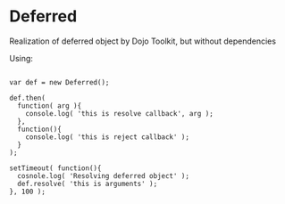 Deferred
========

Realization of deferred object by Dojo Toolkit, but without dependencies


Using:
<pre><code class="javascript">
var def = new Deferred();

def.then(
  function( arg ){
    console.log( 'this is resolve callback', arg );
  },
  function(){
    console.log( 'this is reject callback' );
  }
);

setTimeout( function(){
  cosnole.log( 'Resolving deferred object' );
  def.resolve( 'this is arguments' );
}, 100 );
</code></pre>